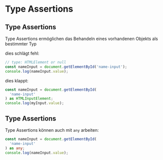 # Type Assertions

## Type Assertions

Type Assertions ermöglichen das Behandeln eines vorhandenen Objekts als bestimmter Typ

dies schlägt fehl:

```ts
// type: HTMLElement or null
const nameInput = document.getElementById('name-input');
console.log(nameInput.value);
```

dies klappt:

```ts
const nameInput = document.getElementById(
  'name-input'
) as HTMLInputElement;
console.log(myInput.value);
```

## Type Assertions

Type Assertions können auch mit `any` arbeiten:

```ts
const nameInput = document.getElementById(
  'name-input'
) as any;
console.log(nameInput.value);
```
